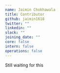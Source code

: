 ```yaml
---
name: Jaimin Chokhawala
title: Contributor
github: jaimin1618
twitter: ""
linkedin: ""
slack: ""
joining_date: ""
core: false
intern: false
operations: false
---
```


Still waiting for this

